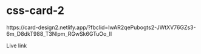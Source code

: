 # css-card-2

<p>https://card-design2.netlify.app/?fbclid=IwAR2qePubogts2-JWtXV76GZs3-6m_D8dkT988_T3Nlpm_RGwSk6GTuOo_lI</p>
<p>Live link</p>
